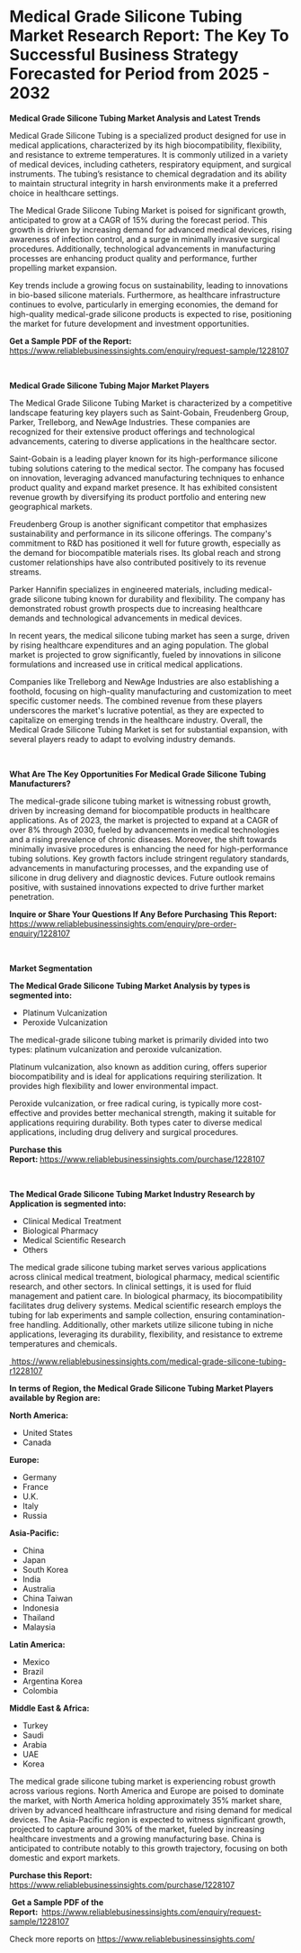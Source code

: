 <p><h1>Medical Grade Silicone Tubing Market Research Report: The Key To Successful Business Strategy Forecasted for Period from 2025 - 2032</h1></p><p><strong>Medical Grade Silicone Tubing Market Analysis and Latest Trends</strong></p>
<p><p>Medical Grade Silicone Tubing is a specialized product designed for use in medical applications, characterized by its high biocompatibility, flexibility, and resistance to extreme temperatures. It is commonly utilized in a variety of medical devices, including catheters, respiratory equipment, and surgical instruments. The tubing’s resistance to chemical degradation and its ability to maintain structural integrity in harsh environments make it a preferred choice in healthcare settings.</p><p>The Medical Grade Silicone Tubing Market is poised for significant growth, anticipated to grow at a CAGR of 15% during the forecast period. This growth is driven by increasing demand for advanced medical devices, rising awareness of infection control, and a surge in minimally invasive surgical procedures. Additionally, technological advancements in manufacturing processes are enhancing product quality and performance, further propelling market expansion. </p><p>Key trends include a growing focus on sustainability, leading to innovations in bio-based silicone materials. Furthermore, as healthcare infrastructure continues to evolve, particularly in emerging economies, the demand for high-quality medical-grade silicone products is expected to rise, positioning the market for future development and investment opportunities.</p></p>
<p><strong>Get a Sample PDF of the Report:&nbsp;</strong> <a href="https://www.reliablebusinessinsights.com/enquiry/request-sample/1228107?utm_campaign=3038&utm_medium=2&utm_source=Github&utm_content=ia&utm_term=05032025&utm_id=medical-grade-silicone-tubing">https://www.reliablebusinessinsights.com/enquiry/request-sample/1228107</a></p>
<p>&nbsp;</p>
<p><strong>Medical Grade Silicone Tubing Major Market Players</strong></p>
<p><p>The Medical Grade Silicone Tubing Market is characterized by a competitive landscape featuring key players such as Saint-Gobain, Freudenberg Group, Parker, Trelleborg, and NewAge Industries. These companies are recognized for their extensive product offerings and technological advancements, catering to diverse applications in the healthcare sector.</p><p>Saint-Gobain is a leading player known for its high-performance silicone tubing solutions catering to the medical sector. The company has focused on innovation, leveraging advanced manufacturing techniques to enhance product quality and expand market presence. It has exhibited consistent revenue growth by diversifying its product portfolio and entering new geographical markets.</p><p>Freudenberg Group is another significant competitor that emphasizes sustainability and performance in its silicone offerings. The company's commitment to R&D has positioned it well for future growth, especially as the demand for biocompatible materials rises. Its global reach and strong customer relationships have also contributed positively to its revenue streams.</p><p>Parker Hannifin specializes in engineered materials, including medical-grade silicone tubing known for durability and flexibility. The company has demonstrated robust growth prospects due to increasing healthcare demands and technological advancements in medical devices.</p><p>In recent years, the medical silicone tubing market has seen a surge, driven by rising healthcare expenditures and an aging population. The global market is projected to grow significantly, fueled by innovations in silicone formulations and increased use in critical medical applications.</p><p>Companies like Trelleborg and NewAge Industries are also establishing a foothold, focusing on high-quality manufacturing and customization to meet specific customer needs. The combined revenue from these players underscores the market's lucrative potential, as they are expected to capitalize on emerging trends in the healthcare industry. Overall, the Medical Grade Silicone Tubing Market is set for substantial expansion, with several players ready to adapt to evolving industry demands.</p></p>
<p>&nbsp;</p>
<p><strong>What Are The Key Opportunities For Medical Grade Silicone Tubing Manufacturers?</strong></p>
<p><p>The medical-grade silicone tubing market is witnessing robust growth, driven by increasing demand for biocompatible products in healthcare applications. As of 2023, the market is projected to expand at a CAGR of over 8% through 2030, fueled by advancements in medical technologies and a rising prevalence of chronic diseases. Moreover, the shift towards minimally invasive procedures is enhancing the need for high-performance tubing solutions. Key growth factors include stringent regulatory standards, advancements in manufacturing processes, and the expanding use of silicone in drug delivery and diagnostic devices. Future outlook remains positive, with sustained innovations expected to drive further market penetration.</p></p>
<p><strong>Inquire or Share Your Questions If Any Before Purchasing This Report:</strong> <a href="https://www.reliablebusinessinsights.com/enquiry/pre-order-enquiry/1228107?utm_campaign=3038&utm_medium=2&utm_source=Github&utm_content=ia&utm_term=05032025&utm_id=medical-grade-silicone-tubing">https://www.reliablebusinessinsights.com/enquiry/pre-order-enquiry/1228107</a></p>
<p>&nbsp;</p>
<p><strong>Market Segmentation</strong></p>
<p><strong>The Medical Grade Silicone Tubing Market Analysis by types is segmented into:</strong></p>
<p><ul><li>Platinum Vulcanization</li><li>Peroxide Vulcanization</li></ul></p>
<p><p>The medical-grade silicone tubing market is primarily divided into two types: platinum vulcanization and peroxide vulcanization. </p><p>Platinum vulcanization, also known as addition curing, offers superior biocompatibility and is ideal for applications requiring sterilization. It provides high flexibility and lower environmental impact. </p><p>Peroxide vulcanization, or free radical curing, is typically more cost-effective and provides better mechanical strength, making it suitable for applications requiring durability. Both types cater to diverse medical applications, including drug delivery and surgical procedures.</p></p>
<p><strong>Purchase this Report:&nbsp;</strong><a href="https://www.reliablebusinessinsights.com/purchase/1228107?utm_campaign=3038&utm_medium=2&utm_source=Github&utm_content=ia&utm_term=05032025&utm_id=medical-grade-silicone-tubing">https://www.reliablebusinessinsights.com/purchase/1228107</a></p>
<p>&nbsp;</p>
<p><strong>The Medical Grade Silicone Tubing Market Industry Research by Application is segmented into:</strong></p>
<p><ul><li>Clinical Medical Treatment</li><li>Biological Pharmacy</li><li>Medical Scientific Research</li><li>Others</li></ul></p>
<p><p>The medical grade silicone tubing market serves various applications across clinical medical treatment, biological pharmacy, medical scientific research, and other sectors. In clinical settings, it is used for fluid management and patient care. In biological pharmacy, its biocompatibility facilitates drug delivery systems. Medical scientific research employs the tubing for lab experiments and sample collection, ensuring contamination-free handling. Additionally, other markets utilize silicone tubing in niche applications, leveraging its durability, flexibility, and resistance to extreme temperatures and chemicals.</p></p>
<p><a href="https://www.reliablebusinessinsights.com/medical-grade-silicone-tubing-r1228107?utm_campaign=3038&utm_medium=2&utm_source=Github&utm_content=ia&utm_term=05032025&utm_id=medical-grade-silicone-tubing">&nbsp;https://www.reliablebusinessinsights.com/medical-grade-silicone-tubing-r1228107</a></p>
<p><strong>In terms of Region, the Medical Grade Silicone Tubing Market Players available by Region are:</strong></p>
<p>
    <p> <strong> North America: </strong>
        <ul>
            <li>United States</li>
            <li>Canada</li>
        </ul>
        </p> 
    <p> <strong> Europe: </strong>
        <ul>
            <li>Germany</li>
            <li>France</li>
            <li>U.K.</li>
            <li>Italy</li>
            <li>Russia</li>
        </ul>
        </p> 
    <p> <strong> Asia-Pacific: </strong>
        <ul>
            <li>China</li>
            <li>Japan</li>
            <li>South Korea</li>
            <li>India</li>
            <li>Australia</li>
            <li>China Taiwan</li>
            <li>Indonesia</li>
            <li>Thailand</li>
            <li>Malaysia</li>
        </ul>
        </p> 
    <p> <strong> Latin America: </strong>
        <ul>
            <li>Mexico</li>
            <li>Brazil</li>
            <li>Argentina Korea</li>
            <li>Colombia</li>
        </ul>
        </p> 
    <p> <strong> Middle East & Africa: </strong>
        <ul>
            <li>Turkey</li>
            <li>Saudi</li>
            <li>Arabia</li>
            <li>UAE</li>
            <li>Korea</li>
        </ul>
    </p>
    </p>
<p><p>The medical grade silicone tubing market is experiencing robust growth across various regions. North America and Europe are poised to dominate the market, with North America holding approximately 35% market share, driven by advanced healthcare infrastructure and rising demand for medical devices. The Asia-Pacific region is expected to witness significant growth, projected to capture around 30% of the market, fueled by increasing healthcare investments and a growing manufacturing base. China is anticipated to contribute notably to this growth trajectory, focusing on both domestic and export markets.</p></p>
<p><strong>Purchase this Report: </strong><a href="https://www.reliablebusinessinsights.com/purchase/1228107?utm_campaign=3038&utm_medium=2&utm_source=Github&utm_content=ia&utm_term=05032025&utm_id=medical-grade-silicone-tubing">https://www.reliablebusinessinsights.com/purchase/1228107</a></p>
<p>&nbsp;<strong>Get a Sample PDF of the Report:&nbsp;&nbsp;</strong><a href="https://www.reliablebusinessinsights.com/enquiry/request-sample/1228107?utm_campaign=3038&utm_medium=2&utm_source=Github&utm_content=ia&utm_term=05032025&utm_id=medical-grade-silicone-tubing">https://www.reliablebusinessinsights.com/enquiry/request-sample/1228107</a></p>
<p><strong></strong></p>
<p>Check more reports on <a href="https://www.reliablebusinessinsights.com/?utm_campaign=3038&utm_medium=2&utm_source=Github&utm_content=ia&utm_term=05032025&utm_id=medical-grade-silicone-tubing">https://www.reliablebusinessinsights.com/</a></p>